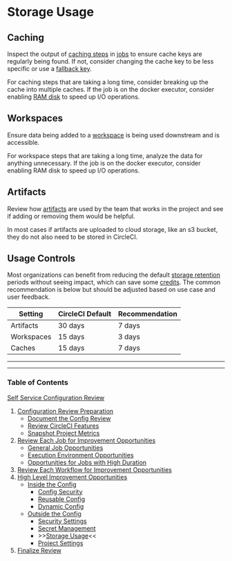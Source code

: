 # Storage Usage

## Caching

Inspect the output of [caching steps](https://circleci.com/docs/caching/) in [jobs](https://circleci.com/docs/glossary/#job) to ensure cache keys are regularly being found. If not, consider changing the cache key to be less specific or use a [fallback key](https://circleci.com/docs/caching-strategy/#partial-dependency-caching-strategies).

For caching steps that are taking a long time, consider breaking up the cache into multiple caches. If the job is on the docker executor, consider enabling [RAM disk](https://circleci.com/docs/using-docker/#ram-disks) to speed up I/O operations.

## Workspaces

Ensure data being added to a [workspace](https://circleci.com/docs/glossary/#workspace) is being used downstream and is accessible.

For workspace steps that are taking a long time, analyze the data for anything unnecessary. If the job is on the docker executor, consider enabling RAM disk to speed up I/O operations.

## Artifacts

Review how [artifacts](https://circleci.com/docs/artifacts/) are used by the team that works in the project and see if adding or removing them would be helpful.

In most cases if artifacts are uploaded to cloud storage, like an s3 bucket, they do not also need to be stored in CircleCI.

## Usage Controls

Most organizations can benefit from reducing the default [storage retention](https://circleci.com/docs/persist-data) periods without seeing impact, which can save some [credits](https://circleci.com/docs/credits/). The common recommendation is below but should be adjusted based on use case and user feedback.

| Setting     | CircleCI Default   | Recommendation |
|-------------|--------------------|--------------------|
| Artifacts   | 30 days            | 7 days             |
| Workspaces  | 15 days            | 3 days             |
| Caches      | 15 days            | 7 days             |

---

---

### Table of Contents

[Self Service Configuration Review](self_service_config_review.md)

1. [Configuration Review Preparation](review_preparation.md)
    - [Document the Config Review](document_review.md)
    - [Review CircleCI Features](review_features.md)
    - [Snapshot Project Metrics](snapshot_metrics.md)
2. [Review Each Job for Improvement Opportunities](job_review.md)
    - [General Job Opportunities](general_opportunities.md)
    - [Execution Environment Opportunities](execution_environment.md)
    - [Opportunities for Jobs with High Duration](high_duration.md)
3. [Review Each Workflow for Improvement Opportunities](workflow_review.md)
4. [High Level Improvement Opportunities](high_level_recommendations.md)
    - [Inside the Config](inside_config.md)
        - [Config Security](config_security.md)
        - [Reusable Config](reusable_config.md)
        - [Dynamic Config](dynamic_config.md)
    - [Outside the Config](outside_config.md)
        - [Security Settings](security_settings.md)
        - [Secret Management](secret_management.md)
        - \>\>[Storage Usage](storage_usage.md)<<
        - [Project Settings](project_settings.md)
5. [Finalize Review](finalize_review.md)
